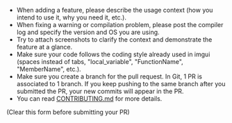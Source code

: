 - When adding a feature, please describe the usage context (how you intend to use it, why you need it, etc.).
- When fixing a warning or compilation problem, please post the compiler log and specify the version and OS you are using.
- Try to attach screenshots to clarify the context and demonstrate the feature at a glance.
- Make sure your code follows the coding style already used in imgui (spaces instead of tabs, "local_variable", "FunctionName", "MemberName", etc.).
- Make sure you create a branch for the pull request. In Git, 1 PR is associated to 1 branch. If you keep pushing to the same branch after you submitted the PR, your new commits will appear in the PR.
- You can read [CONTRIBUTING.md](https://github.com/ocornut/imgui/blob/master/.github/CONTRIBUTING.md) for more details.

(Clear this form before submitting your PR)
